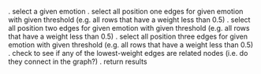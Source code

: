 . select a given emotion
. select all position one edges for given emotion with given threshold (e.g. all rows that have a weight less than 0.5)
. select all position two edges for given emotion with given threshold (e.g. all rows that have a weight less than 0.5)
. select all position three edges for given emotion with given threshold (e.g. all rows that have a weight less than 0.5)
. check to see if any of the lowest-weight edges are related nodes (i.e. do they connect in the graph?)
. return results